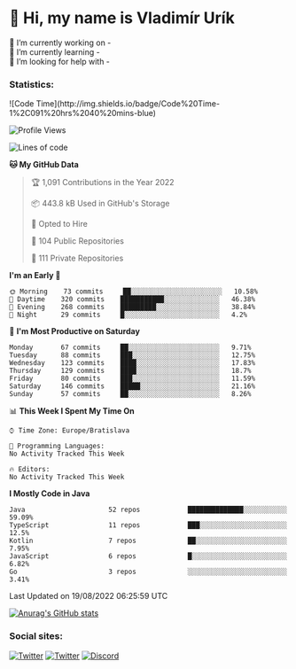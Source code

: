 <h1> 👋 Hi, my name is Vladimír Urík</h1>
<p>
 🔭 I’m currently working on -<br>
 🌱 I’m currently learning -<br>
 🤔 I’m looking for help with -<br>
</p>
<h3>Statistics:</h3>
<!--START_SECTION:waka-->
![Code Time](http://img.shields.io/badge/Code%20Time-1%2C091%20hrs%2040%20mins-blue)

![Profile Views](http://img.shields.io/badge/Profile%20Views-4-blue)

![Lines of code](https://img.shields.io/badge/From%20Hello%20World%20I%27ve%20Written-1%20Million%20lines%20of%20code-blue)

**🐱 My GitHub Data** 

> 🏆 1,091 Contributions in the Year 2022
 > 
> 📦 443.8 kB Used in GitHub's Storage 
 > 
> 💼 Opted to Hire
 > 
> 📜 104 Public Repositories 
 > 
> 🔑 111 Private Repositories  
 > 
**I'm an Early 🐤** 

```text
🌞 Morning    73 commits     ██░░░░░░░░░░░░░░░░░░░░░░░   10.58% 
🌆 Daytime    320 commits    ███████████░░░░░░░░░░░░░░   46.38% 
🌃 Evening    268 commits    █████████░░░░░░░░░░░░░░░░   38.84% 
🌙 Night      29 commits     █░░░░░░░░░░░░░░░░░░░░░░░░   4.2%

```
📅 **I'm Most Productive on Saturday** 

```text
Monday       67 commits     ██░░░░░░░░░░░░░░░░░░░░░░░   9.71% 
Tuesday      88 commits     ███░░░░░░░░░░░░░░░░░░░░░░   12.75% 
Wednesday    123 commits    ████░░░░░░░░░░░░░░░░░░░░░   17.83% 
Thursday     129 commits    ████░░░░░░░░░░░░░░░░░░░░░   18.7% 
Friday       80 commits     ███░░░░░░░░░░░░░░░░░░░░░░   11.59% 
Saturday     146 commits    █████░░░░░░░░░░░░░░░░░░░░   21.16% 
Sunday       57 commits     ██░░░░░░░░░░░░░░░░░░░░░░░   8.26%

```


📊 **This Week I Spent My Time On** 

```text
⌚︎ Time Zone: Europe/Bratislava

💬 Programming Languages: 
No Activity Tracked This Week

🔥 Editors: 
No Activity Tracked This Week

```

**I Mostly Code in Java** 

```text
Java                     52 repos            ██████████████░░░░░░░░░░░   59.09% 
TypeScript               11 repos            ███░░░░░░░░░░░░░░░░░░░░░░   12.5% 
Kotlin                   7 repos             ██░░░░░░░░░░░░░░░░░░░░░░░   7.95% 
JavaScript               6 repos             █░░░░░░░░░░░░░░░░░░░░░░░░   6.82% 
Go                       3 repos             ░░░░░░░░░░░░░░░░░░░░░░░░░   3.41%

```



 Last Updated on 19/08/2022 06:25:59 UTC
<!--END_SECTION:waka-->

[![Anurag's GitHub stats](https://github-readme-stats.vercel.app/api?username=vladimir-urik)](https://github.com/anuraghazra/github-readme-stats)

<h3>Social sites:</h3>
<p><a href="https://twitter.com/GGGEDR" target="_blank"><img alt="Twitter" src="https://img.shields.io/badge/twitter-%231DA1F2.svg?&style=for-the-badge&logo=twitter&logoColor=white" /></a> <a href="https://www.reddit.com/user/GGGEDR" target="_blank"><img alt="Twitter" src="https://img.shields.io/badge/reddit-%23FE6262.svg?&style=for-the-badge&logo=reddit&logoColor=white" /></a> <a href="https://discord.com/users/535708984959827978" target="_blank"><img alt="Discord" src="https://img.shields.io/badge/discord-%235865f2.svg?&style=for-the-badge&logo=discord&logoColor=white" />
</p>
